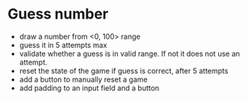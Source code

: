 # Guess number

- draw a number from <0, 100> range
- guess it in 5 attempts max
- validate whether a guess is in valid range. If not it does not use an attempt.
- reset the state of the game if guess is correct, after 5 attempts
- add a button to manually reset a game
- add padding to an input field and a button 
